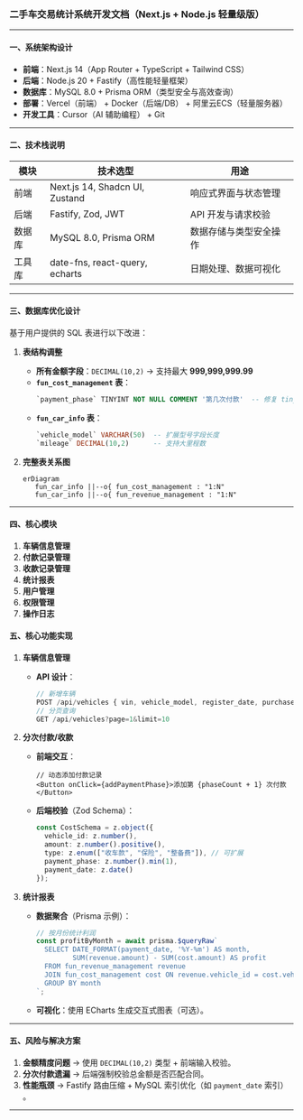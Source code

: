 ### 二手车交易统计系统开发文档（Next.js + Node.js 轻量级版）

---

#### **一、系统架构设计**
- **前端**：Next.js 14（App Router + TypeScript + Tailwind CSS）  
- **后端**：Node.js 20 + Fastify（高性能轻量框架）  
- **数据库**：MySQL 8.0 + Prisma ORM（类型安全与高效查询）  
- **部署**：Vercel（前端） + Docker（后端/DB） + 阿里云ECS（轻量服务器）  
- **开发工具**：Cursor（AI 辅助编程） + Git

---

#### **二、技术栈说明**
| 模块          | 技术选型                          | 用途                     |
|---------------|-----------------------------------|--------------------------|
| 前端          | Next.js 14, Shadcn UI, Zustand    | 响应式界面与状态管理      |
| 后端          | Fastify, Zod, JWT                 | API 开发与请求校验        |
| 数据库        | MySQL 8.0, Prisma ORM             | 数据存储与类型安全操作    |
| 工具库        | date-fns, react-query, echarts    | 日期处理、数据可视化      |

---

#### **三、数据库优化设计**
基于用户提供的 SQL 表进行以下改进：

1. **表结构调整**  
   - **所有金额字段**：`DECIMAL(10,2)` → 支持最大 **999,999,999.99**  
   - **`fun_cost_management` 表**：  
     ```sql
     `payment_phase` TINYINT NOT NULL COMMENT '第几次付款'  -- 修复 tinyblob 类型错误
     ```
   - **`fun_car_info` 表**：  
     ```sql
     `vehicle_model` VARCHAR(50)  -- 扩展型号字段长度
     `mileage` DECIMAL(10,2)      -- 支持大里程数
     ```

2. **完整表关系图**  
   ```mermaid
   erDiagram
      fun_car_info ||--o{ fun_cost_management : "1:N"
      fun_car_info ||--o{ fun_revenue_management : "1:N"
   ```

---

#### **四、核心模块**
1. **车辆信息管理**  
2. **付款记录管理**  
3. **收款记录管理**  
4. **统计报表**
5. **用户管理**
6. **权限管理**
7. **操作日志**

#### **五、核心功能实现**

1. **车辆信息管理**  
   - **API 设计**：  
     ```ts
     // 新增车辆
     POST /api/vehicles { vin, vehicle_model, register_date, purchase_date, mileage }
     // 分页查询
     GET /api/vehicles?page=1&limit=10
     ```

2. **分次付款/收款**  
   - **前端交互**：  
     ```tsx
     // 动态添加付款记录
     <Button onClick={addPaymentPhase}>添加第 {phaseCount + 1} 次付款</Button>
     ```
   - **后端校验**（Zod Schema）：  
     ```ts
     const CostSchema = z.object({
       vehicle_id: z.number(),
       amount: z.number().positive(),
       type: z.enum(["收车款", "保险", "整备费"]), // 可扩展
       payment_phase: z.number().min(1),
       payment_date: z.date()
     });
     ```

3. **统计报表**  
   - **数据聚合**（Prisma 示例）：  
     ```ts
     // 按月份统计利润
     const profitByMonth = await prisma.$queryRaw`
       SELECT DATE_FORMAT(payment_date, '%Y-%m') AS month,
              SUM(revenue.amount) - SUM(cost.amount) AS profit
       FROM fun_revenue_management revenue
       JOIN fun_cost_management cost ON revenue.vehicle_id = cost.vehicle_id
       GROUP BY month
     `;
     ```
   - **可视化**：使用 ECharts 生成交互式图表（可选）。

---

#### **五、风险与解决方案**
1. **金额精度问题** → 使用 `DECIMAL(10,2)` 类型 + 前端输入校验。  
2. **分次付款遗漏** → 后端强制校验总金额是否匹配合同。  
3. **性能瓶颈** → Fastify 路由压缩 + MySQL 索引优化（如 `payment_date` 索引）
。  

---